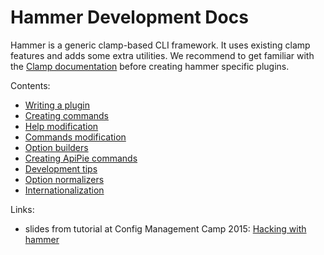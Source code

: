 Hammer Development Docs
=======================

Hammer is a generic clamp-based CLI framework. It uses existing clamp features and adds some extra utilities.
We recommend to get familiar with the [Clamp documentation](https://github.com/mdub/clamp/#quick-start)
before creating hammer specific plugins.

Contents:
 - [Writing a plugin](writing_a_plugin.md#writing-your-own-hammer-plugin)
 - [Creating commands](creating_commands.md#create-your-first-command)
 - [Help modification](help_modification.md#modify-an-existing-help)
 - [Commands modification](commands_modification.md#modify-an-existing-command)
 - [Option builders](option_builders.md#option-builders)
 - [Creating ApiPie commands](creating_apipie_commands.md#creating-commands-for-restful-api-with-apipie)
 - [Development tips](development_tips.md#development-tips)
 - [Option normalizers](option_normalizers.md#option-normalizers)
 - [Internationalization](i18n.md#internationalization)

Links:
 - slides from tutorial at Config Management Camp 2015: [Hacking with hammer](https://tstrachota.fedorapeople.org/slides/hacking_with_hammer/)
